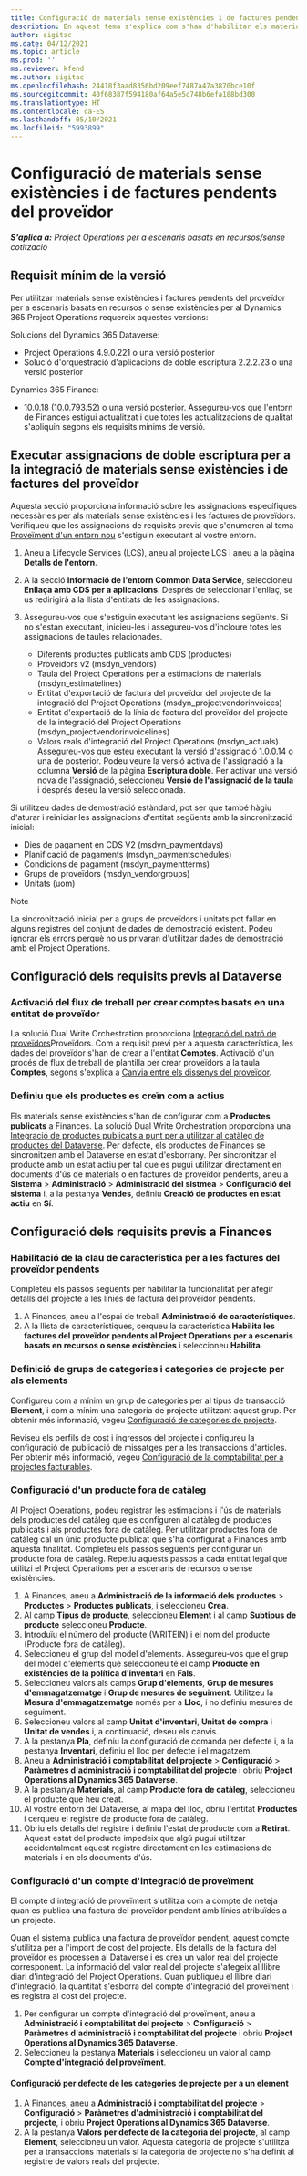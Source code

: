```yaml
---
title: Configuració de materials sense existències i de factures pendents del proveïdor
description: En aquest tema s'explica com s'han d'habilitar els materials sense existències i les factures pendents del proveïdor.
author: sigitac
ms.date: 04/12/2021
ms.topic: article
ms.prod: ''
ms.reviewer: kfend
ms.author: sigitac
ms.openlocfilehash: 24418f3aad8356bd209eef7487a47a3870bce10f
ms.sourcegitcommit: 40f68387f594180af64a5e5c748b6efa188bd300
ms.translationtype: HT
ms.contentlocale: ca-ES
ms.lasthandoff: 05/10/2021
ms.locfileid: "5993899"
---
```

# <a name="configure-non-stocked-materials-and-pending-vendor-invoices"></a>Configuració de materials sense existències i de factures pendents del proveïdor

_**S'aplica a:** Project Operations per a escenaris basats en recursos/sense cotització_

## <a name="minimum-version-requirement"></a>Requisit mínim de la versió

Per utilitzar materials sense existències i factures pendents del proveïdor per a escenaris basats en recursos o sense existències per al Dynamics 365 Project Operations requereix aquestes versions:

Solucions del Dynamics 365 Dataverse:

- Project Operations 4.9.0.221 o una versió posterior
- Solució d'orquestració d'aplicacions de doble escriptura 2.2.2.23 o una versió posterior

Dynamics 365 Finance:
- 10.0.18 (10.0.793.52) o una versió posterior. Assegureu-vos que l'entorn de Finances estigui actualitzat i que totes les actualitzacions de qualitat s'apliquin segons els requisits mínims de versió.

## <a name="run-dual-write-maps-for-non-stocked-materials-and-vendor-invoice-integration"></a>Executar assignacions de doble escriptura per a la integració de materials sense existències i de factures del proveïdor

Aquesta secció proporciona informació sobre les assignacions específiques necessàries per als materials sense existències i les factures de proveïdors. Verifiqueu que les assignacions de requisits previs que s'enumeren al tema [Proveïment d'un entorn nou](../environment/resource-provision-new-environment.md#run-project-operations-dual-write-maps) s'estiguin executant al vostre entorn.

1. Aneu a Lifecycle Services (LCS), aneu al projecte LCS i aneu a la pàgina **Detalls de l'entorn**.
2. A la secció **Informació de l'entorn Common Data Service**, seleccioneu **Enllaça amb CDS per a aplicacions**. Després de seleccionar l'enllaç, se us redirigirà a la llista d'entitats de les assignacions.
3. Assegureu-vos que s'estiguin executant les assignacions següents. Si no s'estan executant, inicieu-les i assegureu-vos d'incloure totes les assignacions de taules relacionades.

    - Diferents productes publicats amb CDS (productes)
    - Proveïdors v2 (msdyn_vendors)
    - Taula del Project Operations per a estimacions de materials (msdyn_estimatelines)
    - Entitat d'exportació de factura del proveïdor del projecte de la integració del Project Operations (msdyn_projectvendorinvoices)
    - Entitat d'exportació de la línia de factura del proveïdor del projecte de la integració del Project Operations (msdyn_projectvendorinvoicelines)
    - Valors reals d'integració del Project Operations (msdyn_actuals). Assegureu-vos que esteu executant la versió d'assignació 1.0.0.14 o una de posterior. Podeu veure la versió activa de l'assignació a la columna **Versió** de la pàgina **Escriptura doble**. Per activar una versió nova de l'assignació, seleccioneu **Versió de l'assignació de la taula** i després deseu la versió seleccionada.

Si utilitzeu dades de demostració estàndard, pot ser que també hàgiu d'aturar i reiniciar les assignacions d'entitat següents amb la sincronització inicial:
  - Dies de pagament en CDS V2 (msdyn_paymentdays)
  - Planificació de pagaments (msdyn_paymentschedules)
  - Condicions de pagament (msdyn_paymentterms)
  - Grups de proveïdors (msdyn_vendorgroups)
  - Unitats (uom)

> [!NOTE]
> La sincronització inicial per a grups de proveïdors i unitats pot fallar en alguns registres del conjunt de dades de demostració existent. Podeu ignorar els errors perquè no us privaran d'utilitzar dades de demostració amb el Project Operations.

## <a name="configure-prerequisites-in-dataverse"></a>Configuració dels requisits previs al Dataverse

### <a name="activate-workflow-to-create-accounts-based-on-vendor-entity"></a>Activació del flux de treball per crear comptes basats en una entitat de proveïdor

La solució Dual Write Orchestration proporciona [Integracó del patró de proveïdors](/dynamics365/fin-ops-core/dev-itpro/data-entities/dual-write/vendor-mapping.md)Proveïdors. Com a requisit previ per a aquesta característica, les dades del proveïdor s'han de crear a l'entitat **Comptes**. Activació d'un procés de flux de treball de plantilla per crear proveïdors a la taula **Comptes**, segons s'explica a [Canvia entre els dissenys del proveïdor](/dynamics365/fin-ops-core/dev-itpro/data-entities/dual-write/vendor-switch.md#use-the-extended-vendor-design-for-vendors-of-the-organization-type).

### <a name="set-products-to-be-created-as-active"></a>Definiu que els productes es creïn com a actius

Els materials sense existències s'han de configurar com a **Productes publicats** a Finances. La solució Dual Write Orchestration proporciona una [Integració de productes publicats a punt per a utilitzar al catàleg de productes del Dataverse](/dynamics365/fin-ops-core/dev-itpro/data-entities/dual-write/product-mapping.md). Per defecte, els productes de Finances se sincronitzen amb el Dataverse en estat d'esborrany. Per sincronitzar el producte amb un estat actiu per tal que es pugui utilitzar directament en documents d'ús de materials o en factures de proveïdor pendents, aneu a **Sistema** > **Administració** > **Administració del sistmea** > **Configuració del sistema** i, a la pestanya **Vendes**, definiu **Creació de productes en estat actiu** en **Sí**.

## <a name="configure-prerequisites-in-finance"></a>Configuració dels requisits previs a Finances

### <a name="enable-the-feature-key-for-pending-vendor-invoices"></a>Habilitació de la clau de característica per a les factures del proveïdor pendents

Completeu els passos següents per habilitar la funcionalitat per afegir detalls del projecte a les línies de factura del proveïdor pendents.

1. A Finances, aneu a l'espai de treball **Administració de característiques**.
2. A la llista de característiques, cerqueu la característica **Habilita les factures del proveïdor pendents al Project Operations per a escenaris basats en recursos o sense existències** i seleccioneu **Habilita**.

### <a name="define-category-groups-and-project-categories-for-items"></a>Definició de grups de categories i categories de projecte per als elements

Configureu com a mínim un grup de categories per al tipus de transacció **Element**, i com a mínim una categoria de projecte utilitzant aquest grup. Per obtenir més informació, vegeu [Configuració de categories de projecte](../project-accounting/configure-project-categories.md#category-groups).

Reviseu els perfils de cost i ingressos del projecte i configureu la configuració de publicació de missatges per a les transaccions d'articles. Per obtenir més informació, vegeu [Configuració de la comptabilitat per a projectes facturables](../project-accounting/configure-accounting-billable-projects.md).

### <a name="set-up-a-write-in-product"></a>Configuració d'un producte fora de catàleg

Al Project Operations, podeu registrar les estimacions i l'ús de materials dels productes del catàleg que es configuren al catàleg de productes publicats i als productes fora de catàleg. Per utilitzar productes fora de catàleg cal un únic producte publicat que s'ha configurat a Finances amb aquesta finalitat. Completeu els passos següents per configurar un producte fora de catàleg. Repetiu aquests passos a cada entitat legal que utilitzi el Project Operations per a escenaris de recursos o sense existències.

1. A Finances, aneu a **Administració de la informació dels productes** > **Productes** > **Productes publicats**, i seleccioneu **Crea**.
2. Al camp **Tipus de producte**, seleccioneu **Element** i al camp **Subtipus de producte** seleccioneu **Producte**.
3. Introduïu el número del producte (WRITEIN) i el nom del producte (Producte fora de catàleg).
4. Seleccioneu el grup del model d'elements. Assegureu-vos que el grup del model d'elements que seleccioneu té el camp **Producte en existències de la política d'inventari** en **Fals**.
5. Seleccioneu valors als camps **Grup d'elements**, **Grup de mesures d'emmagatzematge** i **Grup de mesures de seguiment**. Utilitzeu la **Mesura d'emmagatzematge** només per a **Lloc**, i no definiu mesures de seguiment.
6. Seleccioneu valors al camp **Unitat d'inventari**, **Unitat de compra** i **Unitat de vendes** i, a continuació, deseu els canvis.
7. A la pestanya **Pla**, definiu la configuració de comanda per defecte i, a la pestanya **Inventari**, definiu el lloc per defecte i el magatzem.
8. Aneu a **Administració i comptabilitat del projecte** > **Configuració** > **Paràmetres d'administració i comptabilitat del projecte** i obriu **Project Operations al Dynamics 365 Dataverse**. 
9. A la pestanya **Materials**, al camp **Producte fora de catàleg**, seleccioneu el producte que heu creat.
10. Al vostre entorn del Dataverse, al mapa del lloc, obriu l'entitat **Productes** i cerqueu el registre de producte fora de catàleg. 
11. Obriu els detalls del registre i definiu l'estat de producte com a **Retirat**. Aquest estat del producte impedeix que algú pugui utilitzar accidentalment aquest registre directament en les estimacions de materials i en els documents d'ús.

### <a name="set-up-a-procurement-integration-account"></a>Configuració d'un compte d'integració de proveïment

El compte d'integració de proveïment s'utilitza com a compte de neteja quan es publica una factura del proveïdor pendent amb línies atribuïdes a un projecte.

Quan el sistema publica una factura de proveïdor pendent, aquest compte s'utilitza per a l'import de cost del projecte. Els detalls de la factura del proveïdor es processen al Dataverse i es crea un valor real del projecte corresponent. La informació del valor real del projecte s'afegeix al llibre diari d'integració del Project Operations. Quan publiqueu el llibre diari d'integració, la quantitat s'esborra del compte d'integració del proveïment i es registra al cost del projecte.

1. Per configurar un compte d'integració del proveïment, aneu a **Administració i comptabilitat del projecte** > **Configuració** > **Paràmetres d'administració i comptabilitat del projecte** i obriu **Project Operations al Dynamics 365 Dataverse**. 
2. Seleccioneu la pestanya **Materials** i seleccioneu un valor al camp **Compte d'integració del proveïment**.

#### <a name="set-up-project-category-defaults-for-an-item"></a>Configuració per defecte de les categories de projecte per a un element

1. A Finances, aneu a **Administració i comptabilitat del projecte** > **Configuració** > **Paràmetres d'administració i comptabilitat del projecte**, i obriu **Project Operations al Dynamics 365 Dataverse**. 
2. A la pestanya **Valors per defecte de la categoria del projecte**, al camp **Element**, seleccioneu un valor. Aquesta categoria de projecte s'utilitza per a transaccions materials si la categoria de projecte no s'ha definit al registre de valors reals del projecte.
